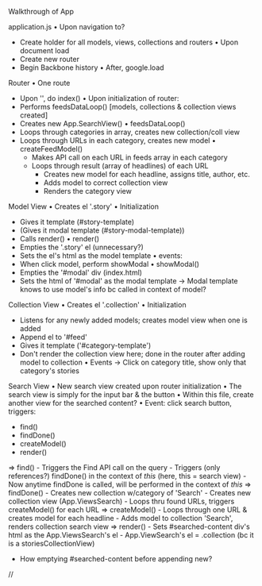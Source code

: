 Walkthrough of App

application.js
• Upon navigation to?
  - Create holder for all models, views, collections and routers
• Upon document load
  - Create new router
  - Begin Backbone history
• After, google.load

Router
• One route
  - Upon '', do index()
• Upon initialization of router:
  - Performs feedsDataLoop() [models, collections & collection views created]
  - Creates new App.SearchView()
• feedsDataLoop()
  - Loops through categories in array, creates new collection/coll view
  - Loops through URLs in each category, creates new model
  • createFeedModel()
    - Makes API call on each URL in feeds array in each category
    - Loops through result (array of headlines) of each URL
      - Creates new model for each headline, assigns title, author, etc.
      - Adds model to correct collection view
      - Renders the category view

Model View
• Creates el '.story'
• Initialization
  - Gives it template (#story-template)
  - (Gives it modal template (#story-modal-template))
  - Calls render()
• render()
  - Empties the '.story' el (unnecessary?)
  - Sets the el's html as the model template
• events:
  - When click model, perform showModal
• showModal()
  - Empties the '#modal' div (index.html)
  - Sets the html of '#modal' as the modal template
  -> Modal template knows to use model's info bc called in context of model?

Collection View
• Creates el '.collection'
• Initialization
  - Listens for any newly added models; creates model view when one is added
  - Append el to '#feed'
  - Gives it template ('#category-template')
  - Don't render the collection view here; done in the router after
    adding model to collection
• Events
  -> Click on category title, show only that category's stories

Search View
• New search view created upon router initialization
• The search view is simply for the input bar & the button
• Within this file, create another view for the searched content?
• Event: click search button, triggers:
  - find()
  - findDone()
  - createModel()
  - render()

  => find()
    - Triggers the Find API call on the query
    - Triggers (only references?) findDone() in the context of *this*
      (here, this = search view)
    - Now anytime findDone is called, will be performed in the context of *this*
  => findDone()
    - Creates new collection w/category of 'Search'
    - Creates new collection view (App.ViewsSearch)
    - Loops thru found URLs, triggers createModel() for each URL
  => createModel()
    - Loops through one URL & creates model for each headline
    - Adds model to collection 'Search', renders collection search view
  => render()
    - Sets #searched-content div's html as the App.ViewsSearch's el
    - App.ViewSearch's el = .collection (bc it is a storiesCollectionView)

* How emptying #searched-content before appending new?














//
